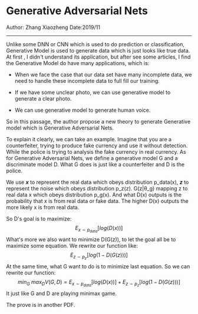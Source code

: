 # Generative Adversarial Nets

Author: Zhang Xiaozheng Date:2019/11

------

Unlike some DNN or CNN which is used to do prediction or classification, Generative Model is used to generate data which is just looks like true data. At first , I didn't understand its application, but after see some articles, I find the Generative Model do have many applications, which is:

- When we face the case that our data set have many incomplete data, we need to handle these incomplete data to full fill our training.

- If we have some unclear photo, we can use generative model to generate a clear photo.

- We can use generative model to generate human voice.

So in this passage, the author propose a new theory to generate Generative model which is Generative Adversarial Nets.

To explain it clearly, we can take an example. Imagine that you are a counterfeiter, trying to produce fake currency and use it without detection. While the police is trying to analysis the fake currency in real currency. As for Generative Adversarial Nets, we define a generative model G and a discriminate model D. What G does is just like a counterfeiter and D is the police. 

We use ***x*** to represent the real data which obeys distribution p_data(x), ***z*** to represent the noise which obeys distribution p_z(z). G(z|θ_g) mapping z to real data x which obeys distribution p_g(x). And  what D(x) outputs is the probability that x is from real data or fake data. The higher D(x) outputs the more likely x is from real data.

So D's goal is to maximize:
$$
E_{x\sim p_{data}}[log(D(x))]
$$
 What's more we also want to minimize D(G(z)), to let the goal all be to maximize some equation. We rewrite our function like:
$$
E_{z\sim p_z}[log(1-D(G(z)))]
$$
At the same time, what G want to do is to minimize last equation. So we can rewrite our function:
$$
min_G\ max_D V(G,D)=E_{x\sim p_{data}}[log(D(x))]+E_{z\sim p_z}[log(1-D(G(z)))]
$$
It just like G and D are playing minimax game.

The prove is in another PDF.



